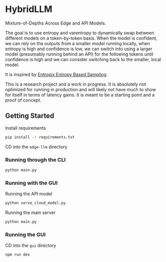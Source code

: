# HybridLLM

Mixture-of-Depths Across Edge and API Models.

The goal is to use entropy and varentropy to dynamically swap between different models on a token-by-token basis. 
When the model is confident, we can rely on the outputs from a smaller model running locally, when entropy is high and 
confidence is low, we can switch into using a larger model (presumably running behind an API) for the following tokens 
until confidence is high and we can consider switching back to the smaller, local model.

It is inspired by [Entropix Entropy Based Sampling](https://github.com/xjdr-alt/entropix).

This is a research project and a work in progress. It is absolutely not optimized for running in production and will 
likely not have much to show for itself in terms of latency gains. It is meant to be a starting point and a proof of 
concept.


## Getting Started

Install requirements
```bash
pip install -r requirements.txt
```

CD into the `edge-llm` directory

### Running through the CLI
```bash
python main.py
```

### Running with the GUI

Running the API model
```bash
python serve_cloud_model.py
```

Running the main server
```bash
python main.py
```

### Running the GUI
CD into the `gui` directory
```bash
npm run dev
```

